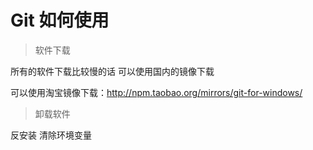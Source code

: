 # Git 如何使用

> 软件下载

所有的软件下载比较慢的话 可以使用国内的镜像下载

可以使用淘宝镜像下载：http://npm.taobao.org/mirrors/git-for-windows/

> 卸载软件

反安装 清除环境变量
